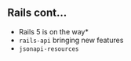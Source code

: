 ## Rails cont...

* Rails 5 is on the way<super>*</super>
* `rails-api` bringing new features
* `jsonapi-resources`
